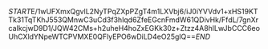 $START$E/1wUFXmxQgvlL2NyTPqZXpPZgT4m1LXVbj6/iJ0iYVVdv1+xHS19KTTk31TqTKhJ553QMnwC3uCd3f3hlqd6ZfeEGcnFmdW61QDivHk/FfdL/7gnXrcaIkcjwD9D1/JQW42CMs+h2uheH4hoZxEGKk30z+Ztzz4A8hlLwJbCCC6eoUhCXldYNpeWTCPVMXE0QFlyEPO6wDiLD4eO25glQ==$END$